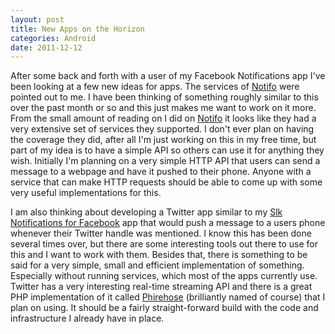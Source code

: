 ```yaml
---
layout: post
title: New Apps on the Horizon
categories: Android
date: 2011-12-12
---
```

After some back and forth with a user of my Facebook Notifications
app I've been looking at a few new ideas for apps. The services of
[Notifo](http://notifo.com/) were pointed out to me.  I have been thinking of
something roughly similar to this over the past month or so and this just makes
me want to work on it more. From the small amount of reading on I did on
[Notifo](http://notifo.com/) it looks like they had a very extensive set of
services they supported. I don't ever plan on having the coverage they did,
after all I'm just working on this in my free time, but part of my idea is
to have a simple API so others can use it for anything they wish. Initially
I'm planning on a very simple HTTP API that users can send a message to a
webpage and have it pushed to their phone. Anyone with a service that can
make HTTP requests should be able to come up with some very useful implementations
for this.

<!--more-->

I am also thinking about developing a Twitter app similar to my [Slk Notifications
for Facebook](https://market.android.com/details?id=com.lukekorth.facebookNotifications)
app that would push a message to a users phone whenever their
Twitter handle was mentioned. I know this has been done several times over,
but there are some interesting tools out there to use for this and I want to
work with them. Besides that, there is something to be said for a very simple, small
and efficient implementation of something. Especially without running services,
which most of the apps currently use. Twitter has a very interesting real-time
streaming API and there is a great PHP implementation of it called
[Phirehose](https://github.com/fennb/phirehose) (brilliantly named of course)
that I plan on using. It should be a fairly straight-forward build with the code
and infrastructure I already have in place.
